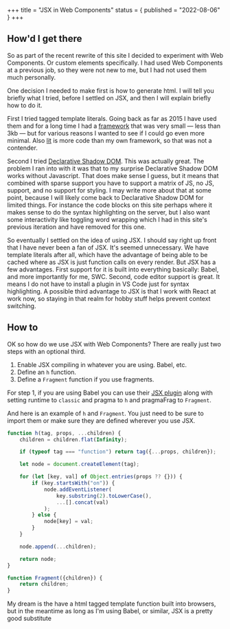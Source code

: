 +++
title = "JSX in Web Components"
status = { published = "2022-08-06" }
+++

## How'd I get there

So as part of the recent rewrite of this site I decided to experiment with Web Components. Or custom elements specifically. I had used Web Components at a previous job, so they were not new to me, but I had not used them much personally.

One decision I needed to make first is how to generate html. I will tell you briefly what I tried, before I settled on JSX, and then I will explain briefly how to do it.

First I tried tagged template literals. Going back as far as 2015 I have used them and for a long time I had a [framework](https://github.com/hyper-views/framework) that was very small — less than 3kb — but for various reasons I wanted to see if I could go even more minimal. Also [lit](https://lit.dev/) is more code than my own framework, so that was not a contender.

Second I tried [Declarative Shadow DOM](https://web.dev/declarative-shadow-dom/). This was actually great. The problem I ran into with it was that to my surprise Declarative Shadow DOM works without Javascript. That does make sense I guess, but it means that combined with sparse support you have to support a matrix of JS, no JS, support, and no support for styling. I may write more about that at some point, because I will likely come back to Declarative Shadow DOM for limited things. For instance the code blocks on this site perhaps where it makes sense to do the syntax highlighting on the server, but I also want some interactivity like toggling word wrapping which I had in this site's previous iteration and have removed for this one.

So eventually I settled on the idea of using JSX. I should say right up front that I have never been a fan of JSX. It's seemed unnecessary. We have template literals after all, which have the advantage of being able to be cached where as JSX is just function calls on every render. But JSX has a few advantages. First support for it is built into everything basically: Babel, and more importantly for me, SWC. Second, code editor support is great. It means I do not have to install a plugin in VS Code just for syntax highlighting. A possible third advantage to JSX is that I work with React at work now, so staying in that realm for hobby stuff helps prevent context switching.

## How to

OK so how do we use JSX with Web Components? There are really just two steps with an optional third.

1. Enable JSX compiling in whatever you are using. Babel, etc.
2. Define an `h` function.
3. Define a `Fragment` function if you use fragments.

For step 1, if you are using Babel you can use their [JSX plugin](https://babeljs.io/docs/en/babel-plugin-transform-react-jsx) along with setting runtime to `classic` and pragma to `h` and pragmaFrag to `Fragment`.

And here is an example of `h` and `Fragment`. You just need to be sure to import them or make sure they are defined wherever you use JSX.

```js
function h(tag, props, ...children) {
	children = children.flat(Infinity);

	if (typeof tag === "function") return tag({...props, children});

	let node = document.createElement(tag);

	for (let [key, val] of Object.entries(props ?? {})) {
		if (key.startsWith("on")) {
			node.addEventListener(
				key.substring(2).toLowerCase(),
				...[].concat(val)
			);
		} else {
			node[key] = val;
		}
	}

	node.append(...children);

	return node;
}

function Fragment({children}) {
	return children;
}
```

My dream is the have a html tagged template function built into browsers, but in the meantime as long as I'm using Babel, or similar, JSX is a pretty good substitute
